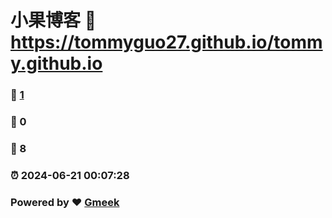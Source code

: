 # 小果博客 :link: https://tommyguo27.github.io/tommy.github.io 
### :page_facing_up: [1](https://tommyguo27.github.io/tommy.github.io/tag.html) 
### :speech_balloon: 0 
### :hibiscus: 8 
### :alarm_clock: 2024-06-21 00:07:28 
### Powered by :heart: [Gmeek](https://github.com/Meekdai/Gmeek)

